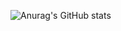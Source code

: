 ![Anurag's GitHub stats](https://github-readme-stats.vercel.app/api?username=rexinator12&show_icons=true&theme=radical)
